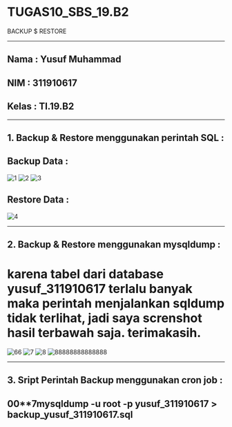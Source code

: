 # TUGAS10_SBS_19.B2
BACKUP $ RESTORE
<hr>

## Nama    : Yusuf Muhammad
## NIM     : 311910617
## Kelas   : TI.19.B2

<hr>

## 1. Backup & Restore menggunakan perintah SQL :

## Backup Data :
![1](https://user-images.githubusercontent.com/81587959/123519884-0f207f00-d6d8-11eb-9450-96d87ccfc58b.PNG)
![2](https://user-images.githubusercontent.com/81587959/123519887-121b6f80-d6d8-11eb-9478-b0ddd6721921.PNG)
![3](https://user-images.githubusercontent.com/81587959/123519890-15166000-d6d8-11eb-82c3-975cffcb7395.PNG)

## Restore Data :
![4](https://user-images.githubusercontent.com/81587959/123519895-18115080-d6d8-11eb-8dc8-8d2aa5eabb19.PNG)

<hr>

## 2. Backup & Restore menggunakan mysqldump :

# karena tabel dari database yusuf_311910617 terlalu banyak maka perintah menjalankan sqldump tidak terlihat, jadi saya screnshot hasil terbawah saja. terimakasih.
![66](https://user-images.githubusercontent.com/81587959/124395946-2fcc8280-dd31-11eb-89e4-7ed37b16727e.PNG)
![7](https://user-images.githubusercontent.com/81587959/124395973-44a91600-dd31-11eb-8486-36bd6e94e9b4.PNG)
![8](https://user-images.githubusercontent.com/81587959/124395976-483c9d00-dd31-11eb-8789-9bac7568f737.PNG)
![88888888888888](https://user-images.githubusercontent.com/81587959/124396135-137d1580-dd32-11eb-88f0-36da8f956155.PNG)



<hr>

## 3. Sript Perintah Backup menggunakan cron job :

## 00**7mysqldump -u root -p yusuf_311910617 > backup_yusuf_311910617.sql





























